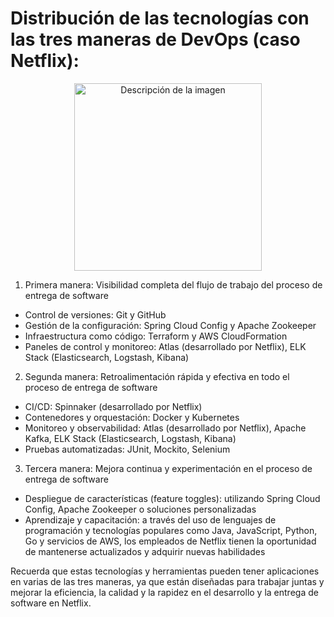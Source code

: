 # Distribución de las tecnologías  con las tres maneras de DevOps (caso Netflix):
<div style="text-align:center;">
  <img src="https://s1.eestatic.com/2022/03/24/actualidad/659694554_222967910_864x486.jpg" alt="Descripción de la imagen" width="300">
</div>

1. Primera manera: Visibilidad completa del flujo de trabajo del proceso de entrega de software
  - Control de versiones: Git y GitHub
  - Gestión de la configuración: Spring Cloud Config y Apache Zookeeper
  - Infraestructura como código: Terraform y AWS CloudFormation
  - Paneles de control y monitoreo: Atlas (desarrollado por Netflix), ELK Stack (Elasticsearch, Logstash, Kibana)

2. Segunda manera: Retroalimentación rápida y efectiva en todo el proceso de entrega de software
  - CI/CD: Spinnaker (desarrollado por Netflix)
  - Contenedores y orquestación: Docker y Kubernetes
  - Monitoreo y observabilidad: Atlas (desarrollado por Netflix), Apache Kafka, ELK Stack (Elasticsearch, Logstash, Kibana)
  - Pruebas automatizadas: JUnit, Mockito, Selenium

3. Tercera manera: Mejora continua y experimentación en el proceso de entrega de software
  - Despliegue de características (feature toggles): utilizando Spring Cloud Config, Apache Zookeeper o soluciones personalizadas
  - Aprendizaje y capacitación: a través del uso de lenguajes de programación y tecnologías populares como Java, JavaScript, Python, Go y servicios de AWS, los empleados de Netflix tienen la oportunidad de mantenerse actualizados y adquirir nuevas habilidades

Recuerda que estas tecnologías y herramientas pueden tener aplicaciones en varias de las tres maneras, ya que están diseñadas para trabajar juntas y mejorar la eficiencia, la calidad y la rapidez en el desarrollo y la entrega de software en Netflix.
